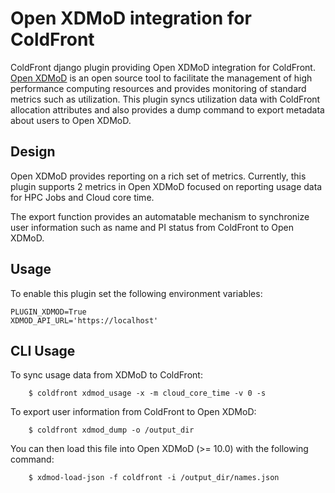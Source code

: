 # Open XDMoD integration for ColdFront

ColdFront django plugin providing Open XDMoD integration for ColdFront.  [Open
XDMoD](https://open.xdmod.org) is an open source tool to facilitate the
management of high performance computing resources and provides monitoring of
standard metrics such as utilization. This plugin syncs utilization data with
ColdFront allocation attributes and also provides a dump command to export
metadata about users to Open XDMoD.

## Design

Open XDMoD provides reporting on a rich set of metrics. Currently, this plugin
supports 2 metrics in Open XDMoD focused on reporting usage data for HPC Jobs and
Cloud core time.

The export function provides an automatable mechanism to synchronize user information
such as name and PI status from ColdFront to Open XDMoD.

## Usage

To enable this plugin set the following environment variables:

```
PLUGIN_XDMOD=True
XDMOD_API_URL='https://localhost'
```

## CLI Usage

To sync usage data from XDMoD to ColdFront:

```
    $ coldfront xdmod_usage -x -m cloud_core_time -v 0 -s
```

To export user information from ColdFront to Open XDMoD:
```
    $ coldfront xdmod_dump -o /output_dir
```

You can then load this file into Open XDMoD (>= 10.0) with the following command:
```
    $ xdmod-load-json -f coldfront -i /output_dir/names.json
```
